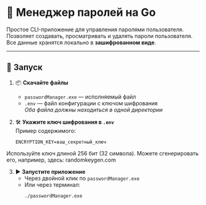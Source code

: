 # 🔐 Менеджер паролей на Go

Простое CLI-приложение для управления паролями пользователя. 
Позволяет создавать, просматривать и удалять пароли пользователя.
Все данные хранятся локально в **зашифрованном виде**.

---

## 🚀 Запуск

1. 📦 **Скачайте файлы**  
   - `passwordManager.exe` — исполняемый файл  
   - `.env` — файл конфигурации с ключом шифрования  
   *Оба файла должны находиться в одной директории*

2. 🛠 **Укажите ключ шифрования в `.env`**  
   Пример содержимого:

   ```env
   ENCRYPTION_KEY=ваш_секретный_ключ
Используйте ключ длиной 256 бит (32 символа).
Можете сгенерировать его, например, здесь: randomkeygen.com

3. ▶️ **Запустите приложение**  
   - Через двойной клик по `passwordManager.exe`  
   - Или через терминал:  
     ```bash
     ./passwordManager.exe
     ```

